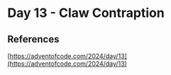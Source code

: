 # Day 13 - Claw Contraption

## References

[https://adventofcode.com/2024/day/13](https://adventofcode.com/2024/day/13)
